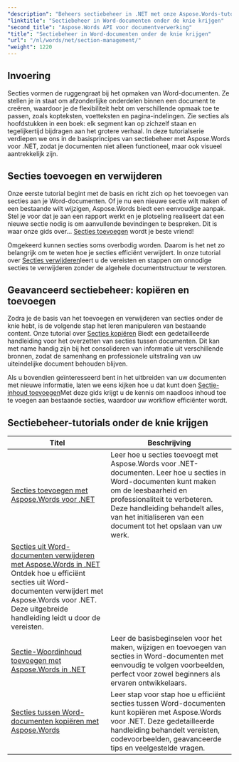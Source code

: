 ```yaml
---
"description": "Beheers sectiebeheer in .NET met onze Aspose.Words-tutorials. Leer naadloos secties toevoegen, verwijderen, kopiëren en toevoegen in Word-documenten."
"linktitle": "Sectiebeheer in Word-documenten onder de knie krijgen"
"second_title": "Aspose.Words API voor documentverwerking"
"title": "Sectiebeheer in Word-documenten onder de knie krijgen"
"url": "/nl/words/net/section-management/"
"weight": 1220
---
```


## Invoering

Secties vormen de ruggengraat bij het opmaken van Word-documenten. Ze stellen je in staat om afzonderlijke onderdelen binnen een document te creëren, waardoor je de flexibiliteit hebt om verschillende opmaak toe te passen, zoals kopteksten, voetteksten en pagina-indelingen. Zie secties als hoofdstukken in een boek: elk segment kan op zichzelf staan en tegelijkertijd bijdragen aan het grotere verhaal. In deze tutorialserie verdiepen we ons in de basisprincipes van sectiebeheer met Aspose.Words voor .NET, zodat je documenten niet alleen functioneel, maar ook visueel aantrekkelijk zijn.

## Secties toevoegen en verwijderen

Onze eerste tutorial begint met de basis en richt zich op het toevoegen van secties aan je Word-documenten. Of je nu een nieuwe sectie wilt maken of een bestaande wilt wijzigen, Aspose.Words biedt een eenvoudige aanpak. Stel je voor dat je aan een rapport werkt en je plotseling realiseert dat een nieuwe sectie nodig is om aanvullende bevindingen te bespreken. Dit is waar onze gids over... [Secties toevoegen](./adding-sections/) wordt je beste vriend! 

Omgekeerd kunnen secties soms overbodig worden. Daarom is het net zo belangrijk om te weten hoe je secties efficiënt verwijdert. In onze tutorial over [Secties verwijderen](./delete-sections-word-document/)leert u de vereisten en stappen om onnodige secties te verwijderen zonder de algehele documentstructuur te verstoren. 

## Geavanceerd sectiebeheer: kopiëren en toevoegen

Zodra je de basis van het toevoegen en verwijderen van secties onder de knie hebt, is de volgende stap het leren manipuleren van bestaande content. Onze tutorial over [Secties kopiëren](./copy-sections-word-documents/) Biedt een gedetailleerde handleiding voor het overzetten van secties tussen documenten. Dit kan met name handig zijn bij het consolideren van informatie uit verschillende bronnen, zodat de samenhang en professionele uitstraling van uw uiteindelijke document behouden blijven. 

Als u bovendien geïnteresseerd bent in het uitbreiden van uw documenten met nieuwe informatie, laten we eens kijken hoe u dat kunt doen [Sectie-inhoud toevoegen](./append-section-word-content/)Met deze gids krijgt u de kennis om naadloos inhoud toe te voegen aan bestaande secties, waardoor uw workflow efficiënter wordt.

 ## Sectiebeheer-tutorials onder de knie krijgen
| Titel | Beschrijving |
| --- | --- |
| [Secties toevoegen met Aspose.Words voor .NET](./adding-sections/) | Leer hoe u secties toevoegt met Aspose.Words voor .NET-documenten. Leer hoe u secties in Word-documenten kunt maken om de leesbaarheid en professionaliteit te verbeteren. Deze handleiding behandelt alles, van het initialiseren van een document tot het opslaan van uw werk. |
| [Secties uit Word-documenten verwijderen met Aspose.Words in .NET](./delete-sections-word-document/) Ontdek hoe u efficiënt secties uit Word-documenten verwijdert met Aspose.Words voor .NET. Deze uitgebreide handleiding leidt u door de vereisten. |
| [Sectie-Woordinhoud toevoegen met Aspose.Words in .NET](./append-section-word-content/) | Leer de basisbeginselen voor het maken, wijzigen en toevoegen van secties in Word-documenten met eenvoudig te volgen voorbeelden, perfect voor zowel beginners als ervaren ontwikkelaars. |
| [Secties tussen Word-documenten kopiëren met Aspose.Words](./copy-sections-word-documents/) | Leer stap voor stap hoe u efficiënt secties tussen Word-documenten kunt kopiëren met Aspose.Words voor .NET. Deze gedetailleerde handleiding behandelt vereisten, codevoorbeelden, geavanceerde tips en veelgestelde vragen. |
